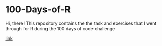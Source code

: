 # 100-Days-of-R
Hi, there! This repository contains the the task and exercises that I went through for R during the 100 days of code challenge

<a href= "100DOC1/100DOC-1.html">link </a>

